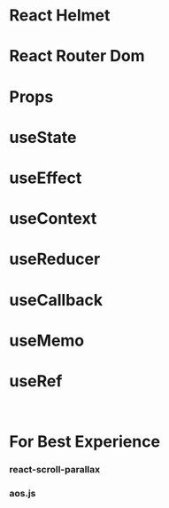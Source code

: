 # React Helmet
# React Router Dom
# Props
# useState
# useEffect
# useContext
# useReducer
# useCallback
# useMemo
# useRef

<br />


# For Best Experience
### react-scroll-parallax
### aos.js 





